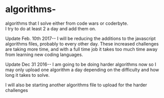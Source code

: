 # algorithms-

algorithms that I solve either from code wars or coderbyte.  
I try to do at least 2 a day and add them on. 

Update Feb. 10th 2017-- I will be reducing the additions to the javascript algorithms files, probably to every other day.  These increased challenges are taking more time, and with a full time job it takes too much time away from learning new coding languages.

Update Dec 31 2016--  I am going to be doing harder algorithms now so I may only upload one algorithm a day depending on the difficulty and how long it takes to solve.

I will also be starting another algorithms file to upload for the harder challenges
